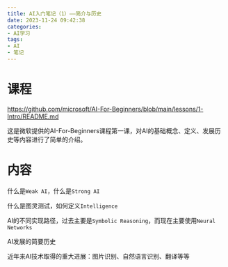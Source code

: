```yaml
---
title: AI入门笔记（1）——简介与历史
date: 2023-11-24 09:42:38
categories:
- AI学习
tags:
- AI
- 笔记
---
```


# 课程

https://github.com/microsoft/AI-For-Beginners/blob/main/lessons/1-Intro/README.md

这是微软提供的AI-For-Beginners课程第一课，对AI的基础概念、定义、发展历史等内容进行了简单的介绍。

<!-- more -->

# 内容

什么是```Weak AI```，什么是```Strong AI```

什么是图灵测试，如何定义```Intelligence```

AI的不同实现路径，过去主要是```Symbolic Reasoning```，而现在主要使用```Neural Networks```

AI发展的简要历史

近年来AI技术取得的重大进展：图片识别、自然语言识别、翻译等等